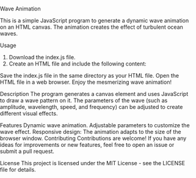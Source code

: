 Wave Animation

This is a simple JavaScript program to generate a dynamic wave animation on an HTML canvas. The animation creates the effect of turbulent ocean waves.

Usage
1. Download the index.js file.
2. Create an HTML file and include the following content:
<!DOCTYPE html>
<html lang="en">
<head>
  <meta charset="UTF-8">
  <meta name="viewport" content="width=device-width, initial-scale=1.0">
  <title>Wave Animation</title>
  <style>
    body, html {
      margin: 0;
      padding: 0;
      overflow: hidden;
    }
    canvas {
      display: block;
    }
  </style>
</head>
<body>
  <script src="index.js"></script>
</body>
</html>

Save the index.js file in the same directory as your HTML file.
Open the HTML file in a web browser.
Enjoy the mesmerizing wave animation!

Description
The program generates a canvas element and uses JavaScript to draw a wave pattern on it. The parameters of the wave (such as amplitude, wavelength, speed, and frequency) can be adjusted to create different visual effects.

Features
Dynamic wave animation.
Adjustable parameters to customize the wave effect.
Responsive design: The animation adapts to the size of the browser window.
Contributing
Contributions are welcome! If you have any ideas for improvements or new features, feel free to open an issue or submit a pull request.

License
This project is licensed under the MIT License - see the LICENSE file for details.
